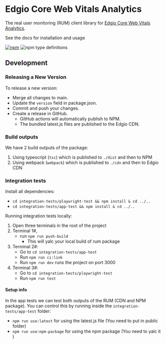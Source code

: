 # Edgio Core Web Vitals Analytics

The real user monitoring (RUM) client library
for [Edgio Core Web Vitals Analytics](https://docs.edg.io/guides/core_web_vitals).

See the docs for installation and usage

[![npm](https://img.shields.io/npm/v/@edgio/rum)](https://www.npmjs.com/package/@edgio/rum)
![npm type definitions](https://img.shields.io/npm/types/@edgio/rum)

## Development

### Releasing a New Version

To release a new version:

- Merge all changes to main.
- Update the `version` field in package.json.
- Commit and push your changes.
- Create a release in GitHub. 
  - GitHub actions will automatically publish to NPM.
  - The bundled latest.js files are published to the Edgio CDN.

### Build outputs

We have 2 build outputs of the package:

1. Using typescript (`tsc`) which is published to `./dist` and then to NPM
2. Using webpack (`webpack`) which is published to `./cdn` and then to Edgio CDN

### Integration tests

Install all dependencies:  
- `cd integration-tests/playwright-test && npm install & cd ../..`
- `cd integration-tests/app-test && npm install & cd ../..`

Running integration tests locally:
1. Open three terminals in the root of the project
2. Terminal 1#, 
   - run `npm run push-build`
      - This will yalc your local build of rum package
3. Terminal 2#:
   - Go to `cd integration-tests/app-test` 
   - Run `npm run ci:link` 
   - Run `npm run dev` runs the project on port 3000
4. Terminal 3#:
   - Go to `cd integration-tests/playwright-test`
   - Run `npm run test`


#### Setup info

In the app tests we can test both outputs of the RUM (CDN and NPM package).
You can control this by running inside the `integration-tests/app-test` folder:  
- `npm run use:latest` for using the latest.js file (You need to put in public folder)
- `npm run use:npm-package` for using the npm package (You need to yalc it )
    


